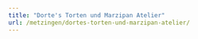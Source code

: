 ```yaml
---
title: "Dorte's Torten und Marzipan Atelier"
url: /metzingen/dortes-torten-und-marzipan-atelier/
---
```

